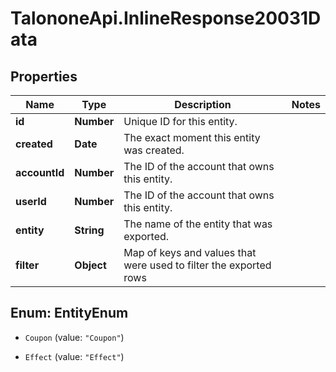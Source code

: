 # TalononeApi.InlineResponse20031Data

## Properties
Name | Type | Description | Notes
------------ | ------------- | ------------- | -------------
**id** | **Number** | Unique ID for this entity. | 
**created** | **Date** | The exact moment this entity was created. | 
**accountId** | **Number** | The ID of the account that owns this entity. | 
**userId** | **Number** | The ID of the account that owns this entity. | 
**entity** | **String** | The name of the entity that was exported. | 
**filter** | **Object** | Map of keys and values that were used to filter the exported rows | 


<a name="EntityEnum"></a>
## Enum: EntityEnum


* `Coupon` (value: `"Coupon"`)

* `Effect` (value: `"Effect"`)




